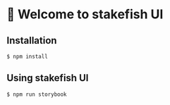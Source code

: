 # :wave: Welcome to stakefish UI

## Installation

```
$ npm install
```

## Using stakefish UI

```
$ npm run storybook
```
